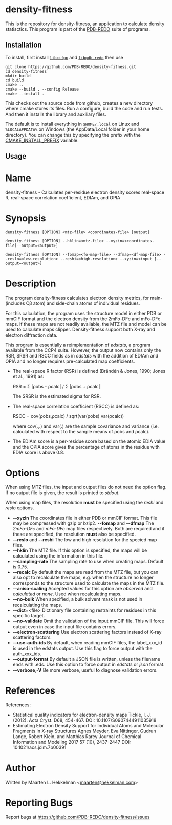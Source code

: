 density-fitness
===============

This is the repository for density-fitness, an application to calculate density statisctics. This program is part of the [PDB-REDO](https://pdb.redo.eu/) suite
of programs.

Installation
------------

To install, first install  [`libcifpp`](https://github.com/PDB-REDO/libcifpp) and [`libpdb-redo`](https://github.com/PDB-REDO/libpdb-redo) then use


```
git clone https://github.com/PDB-REDO/density-fitness.git
cd density-fitness
mkdir build
cd build
cmake ..
cmake --build . --config Release
cmake --install .
```

This checks out the source code from github, creates a new directory
where cmake stores its files. Run a configure, build the code and run
tests. And then it installs the library and auxiliary files.

The default is to install everything in `$HOME/.local` on Linux and
`%LOCALAPPDATA%` on Windows (the AppData/Local folder in your home directory).
You can change this by specifying the prefix with the
[CMAKE_INSTALL_PREFIX](https://cmake.org/cmake/help/v3.21/variable/CMAKE_INSTALL_PREFIX.html)
variable.

Usage
-----

# Name

density-fitness - Calculates per-residue electron density scores real-space R, real-space correlation coefficient, EDIAm, and OPIA

# Synopsis

```
density-fitness [OPTION] <mtz-file> <coordinates-file> [output]

density-fitness [OPTION] --hklin=<mtz-file> --xyzin=<coordinates-file[--output=<output>]

density-fitness [OPTION] --fomap=<fo-map-file> --dfmap=<df-map-file> --reslo=<low-resolution> --reshi=<high-resolution> --xyzin=<input [--output=<output>]
```

# Description

The program density-fitness calculates electron density metrics,
for main- (includes Cβ atom) and side-chain atoms of individual residues.

For this calculation, the program uses the structure model in either PDB
or mmCIF format and the electron density from the 2mFo-DFc and mFo-DFc maps.
If these maps are not readily available, the MTZ file and model can be used
to calculate maps clipper. Density-fitness support both X-ray and electron
diffraction data.

This program is essentially a reimplementation of _edstats_, a program
available from the CCP4 suite. However, the output now contains only the
RSR, SRSR and RSCC fields as in _edstats_ with the addition of EDIAm
and OPIA and no longer requires pre-calculated map coefficients.

* The real-space R factor (RSR) is defined (Brändén & Jones, 1990; Jones et al., 1991) as:
  
  RSR = Σ |ρobs - ρcalc| / Σ |ρobs + ρcalc|

  The SRSR is the estimated sigma for RSR.

* The real-space correlation coefficient (RSCC) is defined as:
  
  RSCC = cov(ρobs,ρcalc) / sqrt(var(ρobs) var(ρcalc))
  
  where cov(.,.) and var(.) are the sample covariance and variance (i.e. calculated
  with respect to the sample means of ρobs and ρcalc).

* The EDIAm score is a per-residue score based on the atomic EDIA value and the OPIA
  score gives the percentage of atoms in the residue with EDIA score is above 0.8.

# Options

When using MTZ files, the input and output files do not need the option flag.
If no output file is given, the result is printed to _stdout_.

When using map files, the resolution **must** be specified using the
_reshi_ and _reslo_ options.

* **--xyzin**
  The coordinates file in either PDB or mmCIF format. This file may be compressed
  with gzip or bzip2.
  **--fomap** and **--dfmap**
  The _2mFo-DFc_ and _mFo-DFc_ map files respectively. Both are required
  and if these are specified, the resolution **must** also be specified.
* **--reslo** and **--reshi**
  The low and high resolution for the specied map files.
* **--hklin**
  The MTZ file. If this option is specified, the maps will be calculated using
  the information in this file.
* **--sampling-rate**
  The sampling rate to use when creating maps. Default is 0.75.
* **--recalc**
  By default the maps are read from the MTZ file, but you can also opt to
  recalculate the maps, e.g. when the structure no longer corresponds to
  the structure used to calculate the maps in the MTZ file.
* **--aniso-scaling**
  Accepted values for this option are _observed_ and _calculated_ or _none_.
  Used when recalculating maps.
* **--no-bulk**
  When specified, a bulk solvent mask is not used in recalculating the maps.
* **--dict**=&lt;file&gt;
  Dictionary file containing restraints for residues in this specific target.
* **--no-validate**
  Omit the validation of the input mmCIF file. This will force output even in
  case the input file contains errors.
* **--electron-scattering**
  Use electron scattering factors instead of X-ray scattering factors.
* **--use-auth-ids**
  By default, when reading mmCIF files, the label_xxx_id is used in the
  edstats output. Use this flag to force output with the auth_xxx_ids.
* **--output-format**
  By default a JSON file is written, unless the filename ends with .eds.
  Use this option to force output in _edstats_ or _json_ format.
* **--verbose**,**-V**
  Be more verbose, useful to diagnose validation errors.

# References

References:

* Statistical quality indicators for electron-density maps
  Tickle, I. J. (2012). Acta Cryst. D68, 454-467.
  DOI: 10.1107/S0907444911035918
* Estimating Electron Density Support for Individual Atoms and Molecular Fragments in X-ray Structures
  Agnes Meyder, Eva Nittinger, Gudrun Lange, Robert Klein, and Matthias Rarey
  Journal of Chemical Information and Modeling 2017 57 (10), 2437-2447
  DOI: 10.1021/acs.jcim.7b00391

# Author

Written by Maarten L. Hekkelman &lt;[maarten@hekkelman.com](mailto:maarten@hekkelman.com)&gt;

# Reporting Bugs

Report bugs at https://github.com/PDB-REDO/density-fitness/issues
